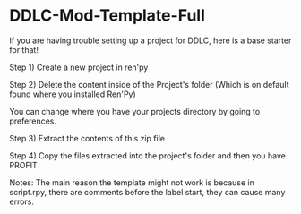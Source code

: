 # DDLC-Mod-Template-Full
If you are having trouble setting up a project for DDLC, here is a base starter for that!

Step 1) Create a new project in ren'py

Step 2) Delete the content inside of the Project's folder (Which is on default found where you installed Ren'Py)

You can change where you have your projects directory by going to preferences.

Step 3) Extract the contents of this zip file

Step 4) Copy the files extracted into the project's folder and then you have PROFIT

Notes: The main reason the template might not work is because in script.rpy, there are comments before the label start, they can cause many errors.
